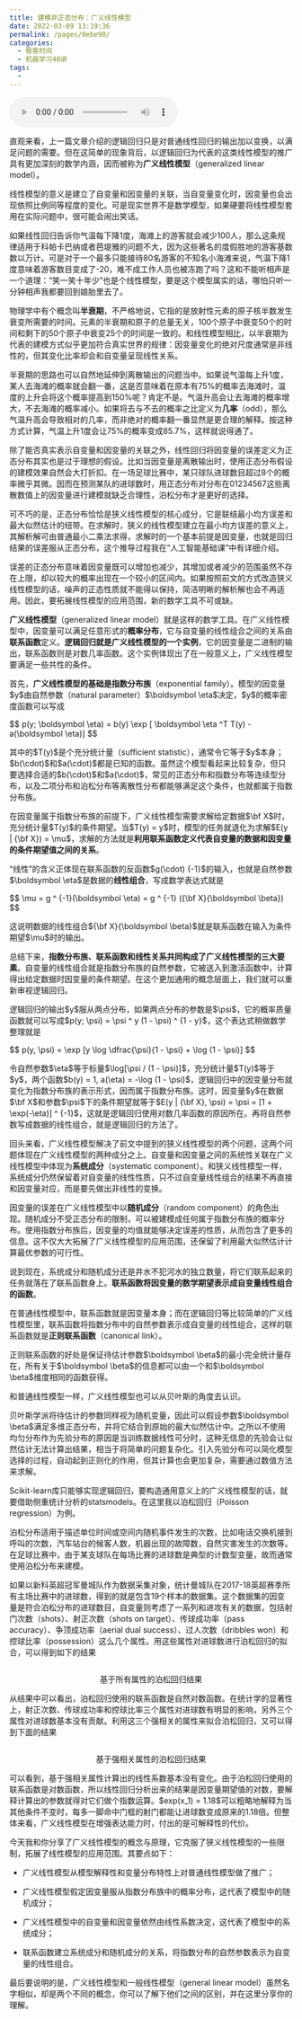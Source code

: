```yaml
---
title: 建模非正态分布：广义线性模型
date: 2022-03-09 13:19:36
permalink: /pages/0ebe90/
categories:
  - 极客时间
  - 机器学习40讲
tags:
  - 
---
```

<audio title="16.建模非正态分布：广义线性模型" src="https://static001.geekbang.org/resource/audio/06/3c/06336e9b7f271d0d26395fa31646883c.mp3" controls="controls"></audio> 
<p>直观来看，上一篇文章介绍的逻辑回归只是对普通线性回归的输出加以变换，以满足问题的需要。但在这简单的现象背后，以逻辑回归为代表的这类线性模型的推广具有更加深刻的数学内涵，因而被称为<strong>广义线性模型</strong>（generalized linear model）。</p>
<p>线性模型的意义是建立了自变量和因变量的关联，当自变量变化时，因变量也会出现依照比例同等程度的变化。可是现实世界不是数学模型，如果硬要将线性模型套用在实际问题中，很可能会闹出笑话。</p>
<p>如果线性回归告诉你气温每下降1度，海滩上的游客就会减少100人，那么这条规律适用于科帕卡巴纳或者芭堤雅的问题不大，因为这些著名的度假胜地的游客基数数以万计。可是对于一个最多只能接待80名游客的不知名小海滩来说，气温下降1度意味着游客数目变成了-20，难不成工作人员也被冻跑了吗？这和不能听相声是一个道理：“笑一笑十年少”也是个线性模型，要是这个模型属实的话，哪怕只听一分钟相声我都要回到娘胎里去了。</p>
<p>物理学中有个概念叫<strong>半衰期</strong>，不严格地说，它指的是放射性元素的原子核半数发生衰变所需要的时间。元素的半衰期和原子的总量无关，100个原子中衰变50个的时间和剩下的50个原子中衰变25个的时间是一致的。和线性模型相比，以半衰期为代表的建模方式似乎更加符合真实世界的规律：因变量变化的绝对尺度通常是非线性的，但其变化比率却会和自变量呈现线性关系。</p><!-- [[[read_end]]] -->
<p>半衰期的思路也可以自然地延伸到离散输出的问题当中。如果说气温每上升1度，某人去海滩的概率就会翻一番，这是否意味着在原本有75%的概率去海滩时，温度的上升会将这个概率提高到150%呢？肯定不是。气温升高会让去海滩的概率增大，不去海滩的概率减小。如果将去与不去的概率之比定义为<strong>几率</strong>（odd），那么气温升高会导致相对的几率，而非绝对的概率翻一番显然是更合理的解释。按这种方式计算，气温上升1度会让75%的概率变成85.7%，这样就说得通了。</p>
<p>除了能否真实表示自变量和因变量的关联之外，线性回归将因变量的误差定义为正态分布其实也是过于理想的假设。比如当因变量是离散输出时，使用正态分布假设的建模效果自然会大打折扣。在一场足球比赛中，某只球队进球数目超过8个的概率微乎其微。因而在预测某队的进球数时，用正态分布对分布在01234567这些离散数值上的因变量进行建模就缺乏合理性，泊松分布才是更好的选择。</p>
<p>可不巧的是，正态分布恰恰是狭义线性模型的核心成分，它是联结最小均方误差和最大似然估计的纽带。在求解时，狭义的线性模型建立在最小均方误差的意义上，其解析解可由普通最小二乘法求得，求解时的一个基本前提是因变量，也就是回归结果的误差服从正态分布，这个推导过程我在“人工智能基础课”中有详细介绍。</p>
<p>误差的正态分布意味着因变量既可以增加也减少，其增加或者减少的范围虽然不存在上限，却以较大的概率出现在一个较小的区间内。如果按照前文的方式改造狭义线性模型的话，噪声的正态性质就不能得以保持，简洁明晰的解析解也会不再适用。因此，要拓展线性模型的应用范围，新的数学工具不可或缺。</p>
<p><strong>广义线性模型</strong>（generalized linear model）就是这样的数学工具。在广义线性模型中，因变量可以满足任意形式的<strong>概率分布</strong>，它与自变量的线性组合之间的关系由<strong>联系函数</strong>定义。<strong>逻辑回归就是广义线性模型的一个实例</strong>，它的因变量是二进制的输出，联系函数则是对数几率函数。这个实例体现出了在一般意义上，广义线性模型要满足一些共性的条件。</p>
<p>首先，<strong>广义线性模型的基础是指数分布族</strong>（exponential family）。模型的因变量$y$由自然参数（natural parameter）$\boldsymbol \eta$决定，$y$的概率密度函数可以写成</p>
<p>$$ p(y; \boldsymbol \eta) = b(y) \exp [ \boldsymbol \eta ^T T(y) - a(\boldsymbol \eta)] $$</p>
<p>其中的$T(y)$是个充分统计量（sufficient statistic），通常令它等于$y$本身；$b(\cdot)$和$a(\cdot)$都是已知的函数。虽然这个模型看起来比较复杂，但只要选择合适的$b(\cdot)$和$a(\cdot)$，常见的正态分布和指数分布等连续型分布，以及二项分布和泊松分布等离散性分布都能够满足这个条件，也就都属于指数分布族。</p>
<p>在因变量属于指数分布族的前提下，广义线性模型需要求解给定数据$\bf X$时，充分统计量$T(y)$的条件期望。当$T(y) = y$时，模型的任务就退化为求解$E(y | {\bf X}) = \mu$，求解的方法就是<strong>利用联系函数定义代表自变量的数据和因变量的条件期望值之间的关系</strong>。</p>
<p>“线性”的含义正体现在联系函数的反函数$g(\cdot) {-1}$的输入，也就是自然参数$\boldsymbol \eta$是数据的<strong>线性组合</strong>，写成数学表达式就是</p>
<p>$$ \mu = g ^ {-1}(\boldsymbol \eta) = g ^ {-1} ({\bf X}{\boldsymbol \beta}) $$</p>
<p>这说明数据的线性组合${\bf X}{\boldsymbol \beta}$就是联系函数在输入为条件期望$\mu$时的输出。</p>
<p>总结下来，<strong>指数分布族、联系函数和线性关系共同构成了广义线性模型的三大要素</strong>。自变量的线性组合就是指数分布族的自然参数，它被送入到激活函数中，计算得出给定数据时因变量的条件期望。在这个更加通用的概念层面上，我们就可以重新审视逻辑回归。</p>
<p>逻辑回归的输出$y$服从两点分布，如果两点分布的参数是$\psi$，它的概率质量函数就可以写成$p(y; \psi) = \psi ^ y (1 - \psi) ^ {1 - y}$，这个表达式稍做数学整理就是</p>
<p>$$ p(y, \psi) = \exp [y \log \dfrac{\psi}{1 - \psi} + \log (1 - \psi)] $$</p>
<p>令自然参数$\eta$等于标量$\log[\psi / (1 - \psi)]$，充分统计量$T(y)$等于$y$，两个函数$b(y) = 1, a(\eta) = -\log (1 - \psi)$，逻辑回归中的因变量分布就变化为指数分布族的表示形式，因而属于指数分布族。这时，因变量$y$在数据$\bf X$和参数$\psi$下的条件期望就等于$E(y | {\bf X}, \psi) = \psi = [1 + \exp(-\eta)] ^ {-1}$，这就是逻辑回归使用对数几率函数的原因所在。再将自然参数写成数据的线性组合，就是逻辑回归的方法了。</p>
<p>回头来看，广义线性模型解决了前文中提到的狭义线性模型的两个问题，这两个问题体现在广义线性模型的两种成分之上。自变量和因变量之间的系统性关联在广义线性模型中体现为<strong>系统成分</strong>（systematic component）。和狭义线性模型一样，系统成分仍然保留着对自变量的线性性质，只不过自变量线性组合的结果不再直接和因变量对应，而是要先做出非线性的变换。</p>
<p>因变量的误差在广义线性模型中以<strong>随机成分</strong>（random component）的角色出现。随机成分不受正态分布的限制，可以被建模成任何属于指数分布族的概率分布。使用指数分布族后，因变量的均值就能够决定误差的性质，从而包含了更多的信息。这不仅大大拓展了广义线性模型的应用范围，还保留了利用最大似然估计计算最优参数的可行性。</p>
<p>说到现在，系统成分和随机成分还是井水不犯河水的独立数量，将它们联系起来的任务就落在了联系函数身上。<strong>联系函数将因变量的数学期望表示成自变量线性组合的函数</strong>。</p>
<p>在普通线性模型中，联系函数就是因变量本身；而在逻辑回归等比较简单的广义线性模型里，联系函数将指数分布中的自然参数表示成自变量的线性组合，这样的联系函数就是<strong>正则联系函数</strong>（canonical link）。</p>
<p>正则联系函数的好处是保证待估计参数$\boldsymbol \beta$的最小完全统计量存在，所有关于$\boldsymbol \beta$的信息都可以由一个和$\boldsymbol \beta$维度相同的函数获得。</p>
<p>和普通线性模型一样，广义线性模型也可以从贝叶斯的角度去认识。</p>
<p>贝叶斯学派将待估计的参数同样视为随机变量，因此可以假设参数$\boldsymbol \beta$满足多维正态分布，并将它结合到原始的最大似然估计中。之所以不使用均匀分布作为先验分布的原因是当训练数据线性可分时，这种无信息的先验会让似然估计无法计算出结果，相当于将简单的问题复杂化。引入先验分布可以简化模型选择的过程，自动起到正则化的作用，但其计算也会更加复杂，需要通过数值方法来求解。</p>
<p>Scikit-learn库只能够实现逻辑回归，要构造通用意义上的广义线性模型的话，就要借助侧重统计分析的statsmodels。在这里我以泊松回归（Poisson regression）为例。</p>
<p>泊松分布适用于描述单位时间或空间内随机事件发生的次数，比如电话交换机接到呼叫的次数，汽车站台的候客人数，机器出现的故障数，自然灾害发生的次数等。在足球比赛中，由于某支球队在每场比赛的进球数是典型的计数型变量，故而通常使用泊松分布来建模。</p>
<p>如果以新科英超冠军曼城队作为数据采集对象，统计曼城队在2017-18英超赛季所有主场比赛中的进球数，得到的就是包含19个样本的数据集。这个数据集的因变量是符合泊松分布的进球数目，自变量则考虑了一系列和进攻有关的数据，包括射门次数（shots）、射正次数（shots on target）、传球成功率（pass accuracy）、争顶成功率（aerial dual success）、过人次数（dribbles won）和控球比率（possession）这么几个属性。用这些属性对进球数进行泊松回归的拟合，可以得到如下的结果</p>
<p><img src="https://static001.geekbang.org/resource/image/88/70/88957df8b72281e96da038fbd3666970.png" alt="" /></p>
<center><span class="reference">基于所有属性的泊松回归结果</span></center>
<p>从结果中可以看出，泊松回归使用的联系函数是自然对数函数。在统计学的显著性上，射正次数、传球成功率和控球比率三个属性对进球数有明显的影响，另外三个属性对进球数基本没有贡献。利用这三个强相关的属性来拟合泊松回归，又可以得到下面的结果</p>
<p><img src="https://static001.geekbang.org/resource/image/13/4b/138d35caafe71d6fa726e7dbaef1d64b.png" alt="" /></p>
<center><span class="reference">基于强相关属性的泊松回归结果</span></center>
<p>可以看到，基于强相关属性计算出的线性系数基本没有变化。由于泊松回归使用的联系函数是对数函数，所以线性回归分析出来的结果是因变量期望值的对数，要解释计算出的参数就得对它们做个指数运算。$exp(x_1) = 1.18$可以粗略地解释为当其他条件不变时，每多一脚命中门框的射门都能让进球数变成原来的1.18倍。但整体来看，广义线性模型在增强表达能力时，付出的是可解释性的代价。</p>
<p>今天我和你分享了广义线性模型的概念与原理，它克服了狭义线性模型的一些限制，拓展了线性模型的应用范围。其要点如下：</p>
<ul>
<li>
<p><span class="orange"> 广义线性模型从模型解释性和变量分布特性上对普通线性模型做了推广；</span></p>
</li>
<li>
<p><span class="orange"> 广义线性模型假定因变量服从指数分布族中的概率分布，这代表了模型中的随机成分；</span></p>
</li>
<li>
<p><span class="orange">广义线性模型中的自变量和因变量依然由线性系数决定，这代表了模型中的系统成分；</span></p>
</li>
<li>
<p><span class="orange">联系函数建立系统成分和随机成分的关系，将指数分布的自然参数表示为自变量的线性组合。</span></p>
</li>
</ul>
<p>最后要说明的是，广义线性模型和一般线性模型（general linear model）虽然名字相似，却是两个不同的概念，你可以了解下他们之间的区别，并在这里分享你的理解。</p>
<p><img src="https://static001.geekbang.org/resource/image/1b/26/1baff289ad8b330d7b4beab3a4c40f26.jpg" alt="" /></p>
<p></p>
